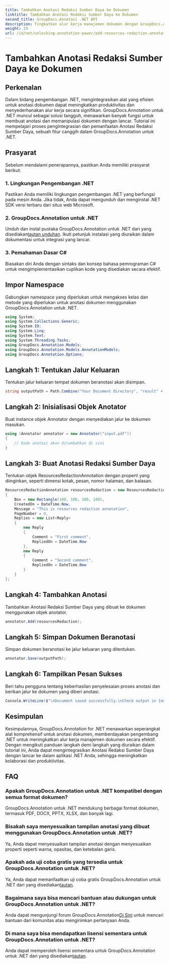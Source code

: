 ```yaml
---
title: Tambahkan Anotasi Redaksi Sumber Daya ke Dokumen
linktitle: Tambahkan Anotasi Redaksi Sumber Daya ke Dokumen
second_title: GroupDocs.Annotasi .NET API
description: Tingkatkan alur kerja manajemen dokumen dengan GroupDocs.Annotation untuk .NET. Integrasikan Anotasi Redaksi Sumber Daya dengan mulus ke dalam .NET Anda agar efisien.
weight: 19
url: /id/net/unlocking-annotation-power/add-resources-redaction-annotation/
---
```


# Tambahkan Anotasi Redaksi Sumber Daya ke Dokumen

## Perkenalan
Dalam bidang pengembangan .NET, mengintegrasikan alat yang efisien untuk anotasi dokumen dapat meningkatkan produktivitas dan menyederhanakan alur kerja secara signifikan. GroupDocs.Annotation untuk .NET muncul sebagai solusi tangguh, menawarkan banyak fungsi untuk membuat anotasi dan memanipulasi dokumen dengan lancar. Tutorial ini mempelajari proses pengintegrasian dan pemanfaatan Anotasi Redaksi Sumber Daya, sebuah fitur canggih dalam GroupDocs.Annotation untuk .NET.
## Prasyarat
Sebelum mendalami penerapannya, pastikan Anda memiliki prasyarat berikut:
### 1. Lingkungan Pengembangan .NET
Pastikan Anda memiliki lingkungan pengembangan .NET yang berfungsi pada mesin Anda. Jika tidak, Anda dapat mengunduh dan menginstal .NET SDK versi terbaru dari situs web Microsoft.
### 2. GroupDocs.Annotation untuk .NET
 Unduh dan instal pustaka GroupDocs.Annotation untuk .NET dari yang disediakan[tautan unduhan](https://releases.groupdocs.com/annotation/net/). Ikuti petunjuk instalasi yang diuraikan dalam dokumentasi untuk integrasi yang lancar.
### 3. Pemahaman Dasar C#
Biasakan diri Anda dengan sintaks dan konsep bahasa pemrograman C# untuk mengimplementasikan cuplikan kode yang disediakan secara efektif.

## Impor Namespace
Gabungkan namespace yang diperlukan untuk mengakses kelas dan metode yang diperlukan untuk anotasi dokumen menggunakan GroupDocs.Annotation untuk .NET.

```csharp
using System;
using System.Collections.Generic;
using System.IO;
using System.Linq;
using System.Text;
using System.Threading.Tasks;
using GroupDocs.Annotation.Models;
using GroupDocs.Annotation.Models.AnnotationModels;
using GroupDocs.Annotation.Options;
```
## Langkah 1: Tentukan Jalur Keluaran
Tentukan jalur keluaran tempat dokumen beranotasi akan disimpan.
```csharp
string outputPath = Path.Combine("Your Document Directory", "result" + Path.GetExtension("input.pdf"));
```
## Langkah 2: Inisialisasi Objek Anotator
Buat instance objek Annotator dengan menyediakan jalur ke dokumen masukan.
```csharp
using (Annotator annotator = new Annotator("input.pdf"))
{
    // Kode anotasi akan ditambahkan di sini
}
```
## Langkah 3: Buat Anotasi Redaksi Sumber Daya
Tentukan objek ResourcesRedactionAnnotation dengan properti yang diinginkan, seperti dimensi kotak, pesan, nomor halaman, dan balasan.
```csharp
ResourcesRedactionAnnotation resourcesRedaction = new ResourcesRedactionAnnotation
{
    Box = new Rectangle(100, 100, 100, 100),
    CreatedOn = DateTime.Now,
    Message = "This is resources redaction annotation",
    PageNumber = 0,
    Replies = new List<Reply>
    {
        new Reply
        {
            Comment = "First comment",
            RepliedOn = DateTime.Now
        },
        new Reply
        {
            Comment = "Second comment",
            RepliedOn = DateTime.Now
        }
    }
};
```
## Langkah 4: Tambahkan Anotasi
Tambahkan Anotasi Redaksi Sumber Daya yang dibuat ke dokumen menggunakan objek anotator.
```csharp
annotator.Add(resourcesRedaction);
```
## Langkah 5: Simpan Dokumen Beranotasi
Simpan dokumen beranotasi ke jalur keluaran yang ditentukan.
```csharp
annotator.Save(outputPath);
```
## Langkah 6: Tampilkan Pesan Sukses
Beri tahu pengguna tentang keberhasilan penyelesaian proses anotasi dan berikan jalur ke dokumen yang diberi anotasi.
```csharp
Console.WriteLine($"\nDocument saved successfully.\nCheck output in {outputPath}.");
```

## Kesimpulan
Kesimpulannya, GroupDocs.Annotation for .NET menawarkan seperangkat alat komprehensif untuk anotasi dokumen, memberdayakan pengembang .NET untuk meningkatkan alur kerja manajemen dokumen secara efektif. Dengan mengikuti panduan langkah demi langkah yang diuraikan dalam tutorial ini, Anda dapat mengintegrasikan Anotasi Redaksi Sumber Daya dengan lancar ke dalam aplikasi .NET Anda, sehingga meningkatkan kolaborasi dan produktivitas.
## FAQ
### Apakah GroupDocs.Annotation untuk .NET kompatibel dengan semua format dokumen?
GroupDocs.Annotation untuk .NET mendukung berbagai format dokumen, termasuk PDF, DOCX, PPTX, XLSX, dan banyak lagi.
### Bisakah saya menyesuaikan tampilan anotasi yang dibuat menggunakan GroupDocs.Annotation untuk .NET?
Ya, Anda dapat menyesuaikan tampilan anotasi dengan menyesuaikan properti seperti warna, opasitas, dan ketebalan garis.
### Apakah ada uji coba gratis yang tersedia untuk GroupDocs.Annotation untuk .NET?
 Ya, Anda dapat memanfaatkan uji coba gratis GroupDocs.Annotation untuk .NET dari yang disediakan[tautan](https://releases.groupdocs.com/).
### Bagaimana saya bisa mencari bantuan atau dukungan untuk GroupDocs.Annotation untuk .NET?
 Anda dapat mengunjungi forum GroupDocs.Annotation[Di Sini](https://forum.groupdocs.com/c/annotation/10) untuk mencari bantuan dari komunitas atau mengirimkan pertanyaan Anda.
### Di mana saya bisa mendapatkan lisensi sementara untuk GroupDocs.Annotation untuk .NET?
Anda dapat memperoleh lisensi sementara untuk GroupDocs.Annotation untuk .NET dari yang disediakan[tautan](https://purchase.groupdocs.com/temporary-license/).